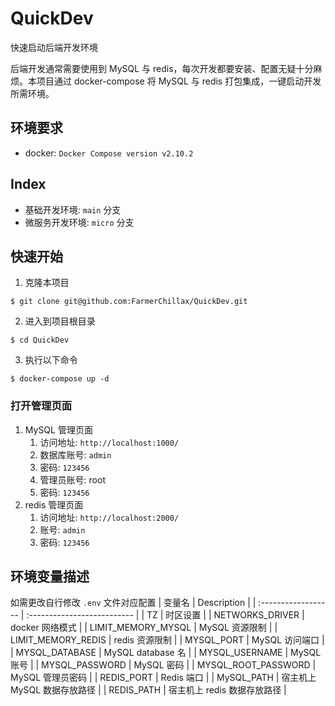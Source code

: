 # QuickDev
快速启动后端开发环境

后端开发通常需要使用到 MySQL 与 redis，每次开发都要安装、配置无疑十分麻烦。本项目通过 docker-compose 将 MySQL 与 redis 打包集成，一键启动开发所需环境。
## 环境要求
- docker: `Docker Compose version v2.10.2`

## Index
- 基础开发环境: `main` 分支
- 微服务开发环境: `micro` 分支

## 快速开始

1. 克隆本项目
```shell
$ git clone git@github.com:FarmerChillax/QuickDev.git
```
2. 进入到项目根目录

```shell
$ cd QuickDev
```

3. 执行以下命令
```shell
$ docker-compose up -d
```

### 打开管理页面
1. MySQL 管理页面
   1. 访问地址: `http://localhost:1000/`
   2. 数据库账号: `admin`
   3. 密码: `123456`
   4. 管理员账号: root
   5. 密码: `123456`
2. redis 管理页面
   1. 访问地址: `http://localhost:2000/`
   2. 账号: `admin`
   3. 密码: `123456`


## 环境变量描述
如需更改自行修改 `.env` 文件对应配置
| 变量名              | Description                 |
| :------------------ | :-------------------------- |
| TZ                  | 时区设置                    |
| NETWORKS_DRIVER     | docker 网络模式             |
| LIMIT_MEMORY_MYSQL  | MySQL 资源限制              |
| LIMIT_MEMORY_REDIS  | redis 资源限制              |
| MYSQL_PORT          | MySQL 访问端口              |
| MYSQL_DATABASE      | MySQL database 名           |
| MYSQL_USERNAME      | MySQL 账号                  |
| MYSQL_PASSWORD      | MySQL 密码                  |
| MYSQL_ROOT_PASSWORD | MySQL 管理员密码            |
| REDIS_PORT          | Redis 端口                  |
| MySQL_PATH          | 宿主机上 MySQL 数据存放路径 |
| REDIS_PATH          | 宿主机上 redis 数据存放路径 |